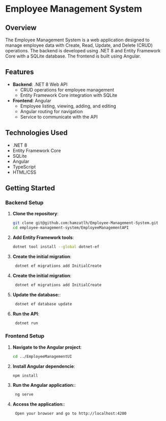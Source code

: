 # Employee Management System

## Overview
The Employee Management System is a web application designed to manage employee data with Create, Read, Update, and Delete (CRUD) operations. The backend is developed using .NET 8 and Entity Framework Core with a SQLite database. The frontend is built using Angular.

## Features
- **Backend**: .NET 8 Web API
  - CRUD operations for employee management
  - Entity Framework Core integration with SQLite
- **Frontend**: Angular
  - Employee listing, viewing, adding, and editing
  - Angular routing for navigation
  - Service to communicate with the API

## Technologies Used
- .NET 8
- Entity Framework Core
- SQLite
- Angular
- TypeScript
- HTML/CSS

## Getting Started

### Backend Setup

1. **Clone the repository**:
   ```bash
   git clone git@github.com:hamzatlh/Employee-Management-System.git
   cd employee-management-system/EmployeeManagementAPI
2. **Add Entity Framework tools**:
   ```bash
   dotnet tool install --global dotnet-ef
3. **Create the initial migration**:
   ```bash
    dotnet ef migrations add InitialCreate
4. **Create the initial migration**:
   ```bash
    dotnet ef migrations add InitialCreate
5. **Update the database:**:
   ```bash
    dotnet ef database update
6. **Run the API**:
   ```bash
    dotnet run

### Frontend Setup

1. **Navigate to the Angular project**:
   ```bash
   cd ../EmployeeManagementUI
2. **Install Angular dependencie**:
   ```bash
   npm install
3. **Run the Angular application:**:
   ```bash
    ng serve
4. **Access the application:**:
   ```bash
    Open your browser and go to http://localhost:4200
